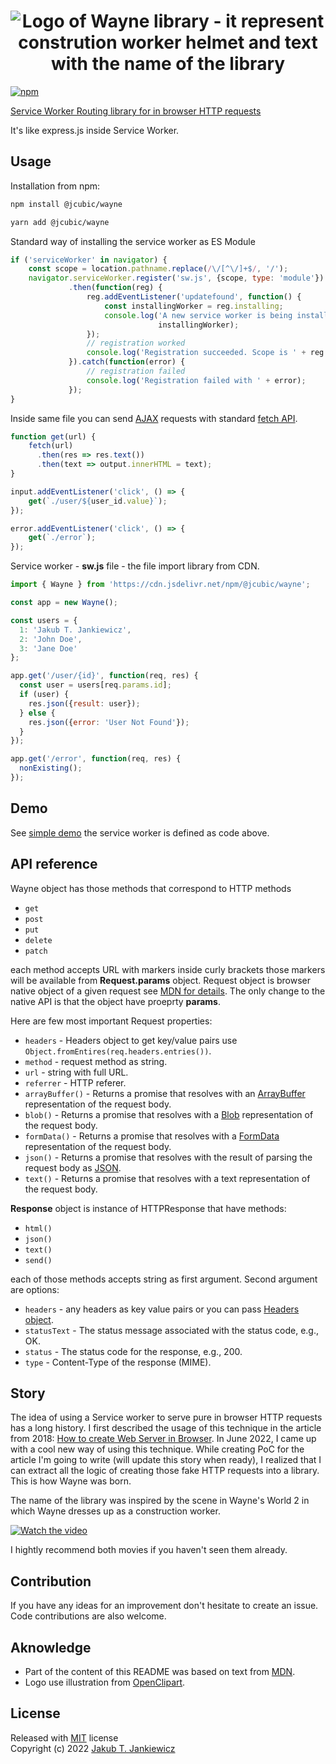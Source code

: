 <h1 align="center">
  <img src="https://github.com/jcubic/wayne/blob/master/assets/wayne-logo.svg?raw=true"
       alt="Logo of Wayne library - it represent constrution worker helmet and text with the name of the library" />
</h1>

[![npm](https://img.shields.io/badge/npm-0.1.0-blue.svg)](https://www.npmjs.com/package/@jcubic/wayne)

[Service Worker Routing library for in browser HTTP requests](https://github.com/jcubic/wayne/)

It's like express.js inside Service Worker.

## Usage

Installation from npm:

```bash
npm install @jcubic/wayne
```

```bash
yarn add @jcubic/wayne
```

Standard way of installing the service worker as ES Module


```javascript
if ('serviceWorker' in navigator) {
    const scope = location.pathname.replace(/\/[^\/]+$/, '/');
    navigator.serviceWorker.register('sw.js', {scope, type: 'module'})
             .then(function(reg) {
                 reg.addEventListener('updatefound', function() {
                     const installingWorker = reg.installing;
                     console.log('A new service worker is being installed:',
                                 installingWorker);
                 });
                 // registration worked
                 console.log('Registration succeeded. Scope is ' + reg.scope);
             }).catch(function(error) {
                 // registration failed
                 console.log('Registration failed with ' + error);
             });
}
```

Inside same file you can send [AJAX](https://en.wikipedia.org/wiki/Ajax_(programming)) requests with standard
[fetch API](https://developer.mozilla.org/en-US/docs/Web/API/Fetch_API).

```javascript
function get(url) {
    fetch(url)
      .then(res => res.text())
      .then(text => output.innerHTML = text);
}

input.addEventListener('click', () => {
    get(`./user/${user_id.value}`);
});

error.addEventListener('click', () => {
    get(`./error`);
});
```


Service worker - **sw.js** file - the file import library from CDN.

```javascript
import { Wayne } from 'https://cdn.jsdelivr.net/npm/@jcubic/wayne';

const app = new Wayne();

const users = {
  1: 'Jakub T. Jankiewicz',
  2: 'John Doe',
  3: 'Jane Doe'
};

app.get('/user/{id}', function(req, res) {
  const user = users[req.params.id];
  if (user) {
    res.json({result: user});
  } else {
    res.json({error: 'User Not Found'});
  }
});

app.get('/error', function(req, res) {
  nonExisting();
});
```

## Demo

See [simple demo](https://jcubic.github.io/wayne) the service worker is defined
as code above.

## API reference

Wayne object has those methods that correspond to HTTP methods

* `get`
* `post`
* `put`
* `delete`
* `patch`

each method accepts URL with markers inside curly brackets those markers will be available from **Request.params** object.
Request object is browser native object of a given request see [MDN for details](https://developer.mozilla.org/en-US/docs/Web/API/Request). The only change to the native API is that the object have proeprty **params**.

Here are few most important Request properties:

* `headers` - Headers object to get key/value pairs use `Object.fromEntires(req.headers.entries())`.
* `method` - request method as string.
* `url` - string with full URL.
* `referrer` - HTTP referer.
* `arrayBuffer()` - Returns a promise that resolves with an [ArrayBuffer](https://developer.mozilla.org/en-US/docs/Web/JavaScript/Reference/Global_Objects/ArrayBuffer) representation of the request body.
* `blob()` - Returns a promise that resolves with a [Blob](https://developer.mozilla.org/en-US/docs/Web/API/Blob) representation of the request body.
* `formData()` - Returns a promise that resolves with a [FormData](https://developer.mozilla.org/en-US/docs/Web/API/FormData) representation of the request body.
* `json()` - Returns a promise that resolves with the result of parsing the request body as [JSON](https://developer.mozilla.org/en-US/docs/Web/API/Request/json).
* `text()` - Returns a promise that resolves with a text representation of the request body.

**Response** object is instance of HTTPResponse that have methods:

* `html()`
* `json()`
* `text()`
* `send()`

each of those methods accepts string as first argument. Second argument are options:

* `headers` - any headers as key value pairs or you can pass [Headers object](https://developer.mozilla.org/en-US/docs/Web/API/Headers).
* `statusText` - The status message associated with the status code, e.g., OK.
* `status` - The status code for the response, e.g., 200.
* `type` - Content-Type of the response (MIME).

## Story

The idea of using a Service worker to serve pure in browser HTTP requests has a long history.
I first described the usage of this technique in the article from 2018: [How to create Web Server in Browser](https://jcubic.wordpress.com/2018/05/23/how-to-create-web-server-from-browser/). In June 2022, I came up with a cool new way of using this technique. While creating PoC for the article I'm going to write (will update this story when ready), I realized that I can extract all the logic of creating those fake HTTP requests into a library. This is how Wayne was born.

The name of the library was inspired by the scene in Wayne's World 2 in which Wayne dresses up as a construction worker.

[![Watch the video](https://github.com/jcubic/wayne/blob/master/assets/wayne's-world-screen-capture.png?raw=true)](https://youtu.be/89W-lCTFT2o)

I hightly recommend both movies if you haven't seen them already.


## Contribution
If you have any ideas for an improvement don't hesitate to create an issue.
Code contributions are also welcome.

## Aknowledge
* Part of the content of this README was based on text from [MDN](https://developer.mozilla.org/).
* Logo use illustration from [OpenClipart](https://openclipart.org/detail/320906/hard-hat).

## License

Released with [MIT](http://opensource.org/licenses/MIT) license<br/>
Copyright (c) 2022 [Jakub T. Jankiewicz](https://jcubic.pl/me)
